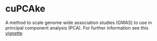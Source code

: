 # cuPCAke

A method to scale genome wide association studies (GWAS) to use in principal component analysis (PCA). For further information see this [vignette](/markdown/cupcake_biobank.pdf)
